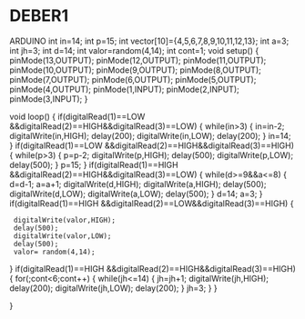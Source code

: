 # DEBER1
ARDUINO
int in=14;
int p=15;
int vector[10]={4,5,6,7,8,9,10,11,12,13};
int a=3;
int jh=3;
int d=14;
int valor=random(4,14);
int cont=1;
void setup()
{
 pinMode(13,OUTPUT);
 pinMode(12,OUTPUT);
 pinMode(11,OUTPUT);
 pinMode(10,OUTPUT);
 pinMode(9,OUTPUT);
 pinMode(8,OUTPUT);
 pinMode(7,OUTPUT);
 pinMode(6,OUTPUT);
 pinMode(5,OUTPUT);
 pinMode(4,OUTPUT);
 pinMode(1,INPUT);
 pinMode(2,INPUT);
 pinMode(3,INPUT);
}

void loop() {
   if(digitalRead(1)==LOW &&digitalRead(2)==HIGH&&digitalRead(3)==LOW)
   {
    while(in>3)
     {
      in=in-2; 
     digitalWrite(in,HIGH);
     delay(200);
     digitalWrite(in,LOW);
     delay(200);
     }
     in=14;
   }
  if(digitalRead(1)==LOW &&digitalRead(2)==HIGH&&digitalRead(3)==HIGH)
   {
    while(p>3)
     {
      p=p-2; 
     digitalWrite(p,HIGH);
     delay(500);
     digitalWrite(p,LOW);
     delay(500);
     }
     p=15;
   }
  if(digitalRead(1)==HIGH &&digitalRead(2)==HIGH&&digitalRead(3)==LOW)
   {
   while(d>=9&&a<=8)
     {
     d=d-1;
     a=a+1; 
     digitalWrite(d,HIGH);
     digitalWrite(a,HIGH);
     delay(500);
     digitalWrite(d,LOW);
     digitalWrite(a,LOW);
     delay(500);
     }
     d=14;
     a=3;
   }
  if(digitalRead(1)==HIGH &&digitalRead(2)==LOW&&digitalRead(3)==HIGH)
   {
 
     digitalWrite(valor,HIGH);
     delay(500);
     digitalWrite(valor,LOW);
     delay(500);
     valor= random(4,14); 
   }
 if(digitalRead(1)==HIGH &&digitalRead(2)==HIGH&&digitalRead(3)==HIGH)
   {
    for(;cont<6;cont++)
    {
    while(jh<=14)
    {
      jh=jh+1;
      digitalWrite(jh,HIGH);
      delay(200);
      digitalWrite(jh,LOW);
      delay(200);
     }
     jh=3;
    }
   }

   
}
